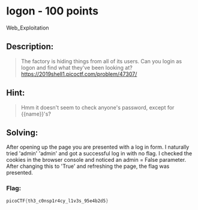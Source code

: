 # logon - 100 points
Web_Exploitation

## Description:
> The factory is hiding things from all of its users. Can you login as logon and find what they've been looking at? https://2019shell1.picoctf.com/problem/47307/

## Hint:
> Hmm it doesn't seem to check anyone's password, except for {{name}}'s?

## Solving:

After opening up the page you are presented with a log in form. I naturally tried 'admin' 'admin' and got a successful log in with no flag. I checked the cookies in the browser console and noticed an admin = False parameter. After changing this to 'True' and refreshing the page, the flag was presented.

### Flag: 

```c
picoCTF{th3_c0nsp1r4cy_l1v3s_95e4b2d5}
```
